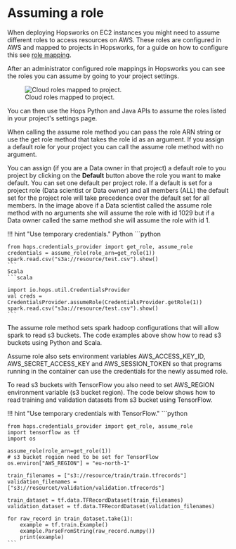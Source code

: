 # Assuming a role

When deploying Hopsworks on EC2 instances you might need to assume different roles to access resources
on AWS. These roles are configured in AWS and mapped to projects in Hopsworks, for a guide on how to
configure this see [role mapping](../role_mapping/#iam-role-mapping).

After an administrator configured role mappings in Hopsworks you can see the roles you can assume by going
to your project settings.

<p align="center">
  <figure>
    <img src="../../assets/images/aws-role/project-cloud-roles.png" alt="Cloud roles mapped to project.">
    <figcaption>Cloud roles mapped to project.</figcaption>
  </figure>
</p>

You can then use the Hops Python and Java APIs to assume the roles listed in your project's settings page.

When calling the assume role method you can pass the role ARN string or use the get role method that takes
the role id as an argument. If you assign a default role for your project you can call
the assume role method with no argument.

You can assign (if you are a Data owner in that project) a default role to you project by clicking on the **Default** button above the role you want to make default. You can set one default per project role. If a default is set for
a project role (Data scientist or Data owner) and all members (ALL) the default set for the project role will take precedence over the default set for all members.
In the image above if a Data scientist called the assume role method with no arguments she will assume the role with id 1029 but if a Data owner
called the same method she will assume the role with id 1.

!!! hint "Use temporary credentials."
    Python
    ```python

    from hops.credentials_provider import get_role, assume_role
    credentials = assume_role(role_arn=get_role(1))
    spark.read.csv("s3a://resource/test.csv").show()
    ```
    Scala
    ```scala

    import io.hops.util.CredentialsProvider
    val creds = CredentialsProvider.assumeRole(CredentialsProvider.getRole(1))
    spark.read.csv("s3a://resource/test.csv").show()
    ```

The assume role method sets spark hadoop configurations that will allow spark to read s3 buckets. The code
examples above show how to read s3 buckets using Python and Scala.

Assume role also sets environment variables AWS_ACCESS_KEY_ID, AWS_SECRET_ACCESS_KEY and AWS_SESSION_TOKEN
so that programs running in the container can use the credentials for the newly assumed role.

To read s3 buckets with TensorFlow you also need to set AWS_REGION environment variable (s3 bucket region).
The code below shows how to read training and validation datasets from s3 bucket using TensorFlow.

!!! hint "Use temporary credentials with TensorFlow."
    ```python

    from hops.credentials_provider import get_role, assume_role
    import tensorflow as tf
    import os

    assume_role(role_arn=get_role(1))
    # s3 bucket region need to be set for TensorFlow
    os.environ["AWS_REGION"] = "eu-north-1"

    train_filenames = ["s3://resource/train/train.tfrecords"]
    validation_filenames = ["s3://resourcet/validation/validation.tfrecords"]

    train_dataset = tf.data.TFRecordDataset(train_filenames)
    validation_dataset = tf.data.TFRecordDataset(validation_filenames)

    for raw_record in train_dataset.take(1):
        example = tf.train.Example()
        example.ParseFromString(raw_record.numpy())
        print(example)
    ```
